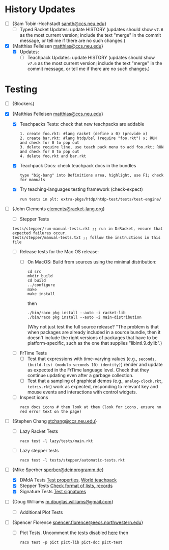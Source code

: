 
# History Updates

* [ ] {Sam Tobin-Hochstadt <samth@ccs.neu.edu>}
  - [ ] Typed Racket Updates: update HISTORY
      (updates should show `v7.6` as the most current version; include
      the text "merge" in the commit message, or tell me if there 
      are no such changes.)

* [x] {Matthias Felleisen <matthias@ccs.neu.edu>}
  - [x] Updates:
    + [ ] Teachpack Updates: update HISTORY
      (updates should show `v7.6` as the most current version; include
      the text "merge" in the commit message, or tell me if there are no such
      changes.)

# Testing

* [ ] {Blockers}

* [x] {Matthias Felleisen <matthias@ccs.neu.edu>}
  - [x] Teachpacks Tests: check that new teachpacks are addable
      ```
      1. create foo.rkt: #lang racket (define x 0) (provide x)
      2. create bar.rkt: #lang htdp/bsl (require "foo.rkt") x; RUN and check for 0 to pop out
      3. delete require line, use teach pack menu to add foo.rkt; RUN and check for 0 to pop out
      4. delete foo.rkt and bar.rkt
      ```

  - [x] Teachpack Docs: check teachpack docs in the bundles
      ```
      type "big-bang" into Definitions area, highlight, use F1; check for manuals 
      ```

  - [x] Try teaching-languages testing framework (check-expect)
      ```
      run tests in plt: extra-pkgs/htdp/htdp-test/tests/test-engine/
      ```

* [ ] {John Clements <clements@racket-lang.org>}
  - [ ] Stepper Tests
   ```
   tests/stepper/run-manual-tests.rkt ;; run in DrRacket, ensure that expected failures occur.
   tests/stepper/manual-tests.txt ;; follow the instructions in this file
   ```
  - [ ] Release tests for the Mac OS release:
    + [ ] On MacOS: Build from sources using the minimal distribution:
      ```
      cd src
      mkdir build
      cd build
      ../configure
      make
      make install
      ```

      then

      ```
      ./bin/raco pkg install --auto -i racket-lib
      ./bin/raco pkg install --auto -i main-distribution
      ```
      
      (Why not just test the full source release? 
          "The problem is that when packages are already included in a source
          bundle, then it doesn't include the right versions of packages that
          have to be platform-specific, such as the one that supplies
          "libintl.9.dylib".)
  - [ ] FrTime Tests
    + [ ] Test that expressions with time-varying values (e.g., `seconds`,
        `(build-list (modulo seconds 10) identity)`) render and update as
        expected in the FrTime language level. Check that they continue
        updating even after a garbage collection.
    + [ ] Test that a sampling of graphical demos (e.g., `analog-clock.rkt`,
        `tetris.rkt`) work as expected, responding to relevant key and mouse
        events and interactions with control widgets.
  - [ ] Inspect icons
    ```
    raco docs icons # then look at them (look for icons, ensure no red error text on the page)
    ```

* [ ] {Stephen Chang <stchang@ccs.neu.edu>}
  - [ ] Lazy Racket Tests
    
    ```
    raco test -l lazy/tests/main.rkt
    ```
  - [ ] Lazy stepper tests

    ```
    raco test -l tests/stepper/automatic-tests.rkt
    ```

* [ ] {Mike Sperber <sperber@deinprogramm.de>}
  - [X] DMdA Tests
    [Test properties](https://gist.github.com/mikesperber/51851dc0540307721c24),
    [World teachpack](https://gist.github.com/mikesperber/84273cd5d097edf1cf0f)
  - [X] Stepper Tests
    [Check format of lists, records](https://gist.github.com/mikesperber/47b614c59930c2fbc7f1)
  - [X] Signature Tests
    [Test signatures](https://gist.github.com/mikesperber/1ba48601a944ecb38309)

* [ ] {Doug Williams <m.douglas.williams@gmail.com>}
  - [ ] Additional Plot Tests

* [ ] {Spencer Florence <spencer.florence@eecs.northwestern.edu>}
  - [ ] Pict Tests. Uncomment the tests disabled [here](https://github.com/racket/pict/commit/eec716eabe1018226cb674f672388f1f709c6423) then

    ```
    raco test -p pict pict-lib pict-doc pict-test
    ```

